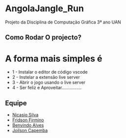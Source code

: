 # AngolaJangle_Run
Projeto da Disciplina de Computação Gráfica 3ª ano UAN

## Como Rodar O projecto?
# A forma mais simples é

- 1 - Instalar o editor de código vscode
- 2 - Instelar a extensão live server
- 3 - Abrir o jogo usando o live server
- 4 - Ser feliz e Aproveitar................

## Equipe

- [Nicasio Silva](https://github.com/Nicasiomarques)
- [Fridson Firmino](https://github.com/FridsonFirmino)
- [Benvindo Alves](https://github.com/AlvesBenvindo)
- [Joilson Capemba](https://github.com/JoilsonCapemba)
